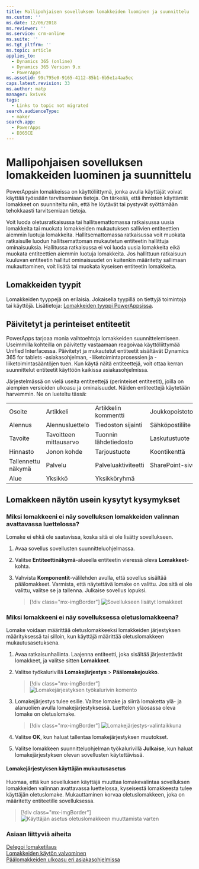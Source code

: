 ```yaml
---
title: Mallipohjaisen sovelluksen lomakkeiden luominen ja suunnittelu | MicrosoftDocs
ms.custom: ''
ms.date: 12/06/2018
ms.reviewer: ''
ms.service: crm-online
ms.suite: ''
ms.tgt_pltfrm: ''
ms.topic: article
applies_to:
  - Dynamics 365 (online)
  - Dynamics 365 Version 9.x
  - PowerApps
ms.assetid: 99c795e0-9165-4112-85b1-6b5e1a4aa5ec
caps.latest.revision: 33
ms.author: matp
manager: kvivek
tags:
  - Links to topic not migrated
search.audienceType:
  - maker
search.app:
  - PowerApps
  - D365CE
---
```

# <a name="create-and-design-model-driven-app-forms"></a>Mallipohjaisen sovelluksen lomakkeiden luominen ja suunnittelu 

PowerAppsin lomakkeissa on käyttöliittymä, jonka avulla käyttäjät voivat käyttää työssään tarvitsemiaan tietoja. On tärkeää, että ihmisten käyttämät lomakkeet on suunniteltu niin, että he löytävät tai pystyvät syöttämään tehokkaasti tarvitsemiaan tietoja. 

Voit luoda oletusratkaisussa tai hallitsemattomassa ratkaisussa uusia lomakkeita tai muokata lomakkeiden mukautuksen sallivien entiteettien aiemmin luotuja lomakkeita. Hallitsemattomassa ratkaisussa voit muokata ratkaisulle luodun hallitsemattoman mukautetun entiteetin hallittuja ominaisuuksia.
Hallitussa ratkaisussa ei voi luoda uusia lomakkeita eikä muokata entiteettien aiemmin luotuja lomakkeita. Jos hallittuun ratkaisuun kuuluvan entiteetin hallitut ominaisuudet on kuitenkin määritetty sallimaan mukauttaminen, voit lisätä tai muokata kyseisen entiteetin lomakkeita. 
  

<a name="BKMK_TypesOfForms"></a> 
## <a name="type-of-forms"></a>Lomakkeiden tyypit
Lomakkeiden tyyppejä on erilaisia. Jokaisella tyypillä on tiettyjä toimintoja tai käyttöjä. Lisätietoja: [Lomakkeiden tyyppi PowerAppsissa](types-forms.md).  

  
<a name="BKMK_FormDifferencesByEntity"></a>   
## <a name="updated-versus-classic-entities"></a>Päivitetyt ja perinteiset entiteetit  
PowerApps tarjoaa monia vaihtoehtoja lomakkeiden suunnittelemiseen. Useimmilla kohteilla on päivitetty vastaamaan reagoivaa käyttöliittymää Unified Interfacessa. Päivitetyt ja mukautetut entiteetit sisältävät Dynamics 365 for tablets -asiakasohjelman, -liiketoimintaprosessien ja -liiketoimintasääntöjen tuen. Kun käytä näitä entiteettejä, voit ottaa kerran suunnittelut entiteetit käyttöön kaikissa asiakasohjelmissa.  
  
Järjestelmässä on vielä useita entiteettejä (perinteiset entiteetit), joilla on aiempien versioiden ulkoasu ja ominaisuudet. Näiden entiteettejä käytetään harvemmin. Ne on lueteltu tässä:  
  
||||||  
|-|-|-|-|-|  
|Osoite|Artikkeli|Artikkelin kommentti|Joukkopoistotoiminto|Yhteys|  
|Alennus|Alennusluettelo|Tiedoston sijainti|Sähköpostiliite|Seuraa|  
|Tavoite|Tavoitteen mittausarvo|Tuonnin lähdetiedosto|Laskutustuote|Tilaustuote|  
|Hinnasto|Jonon kohde|Tarjoustuote|Koontikenttä|Koontikysely|  
|Tallennettu näkymä|Palvelu|Palveluaktiviteetti|SharePoint-sivusto|Sijainti|  
|Alue|Yksikkö|Yksikköryhmä|||  
  
## <a name="form-display-faq"></a>Lomakkeen näytön usein kysytyt kysymykset

### <a name="why-is-my-form-not-visible-in-the-form-selector-drop-down-in-my-app"></a>Miksi lomakkeeni ei näy sovelluksen lomakkeiden valinnan avattavassa luettelossa?
Lomake ei ehkä ole saatavissa, koska sitä ei ole lisätty sovellukseen.
1. Avaa sovellus sovellusten suunnitteluohjelmassa.
2. Valitse **Entiteettinäkymä**-alueella entiteetin vieressä oleva **Lomakkeet**-kohta.
3. Vahvista **Komponentit**-välilehden avulla, että sovellus sisältää päälomakkeet. Varmista, että näytettävä lomake on valittu. Jos sitä ei ole valittu, valitse se ja tallenna. Julkaise sovellus lopuksi.

   > [!div class="mx-imgBorder"] 
   > ![](media/forms-included-in-app.png "Sovellukseen lisätyt lomakkeet")
   
### <a name="why-isnt-my-form-displayed-as-the-default-form-in-the-app"></a>Miksi lomakkeeni ei näy sovelluksessa oletuslomakkeena?
Lomake voidaan määrittää oletuslomakkeeksi lomakkeiden järjestyksen määrityksessä tai silloin, kun käyttäjä määrittää oletuslomakkeen mukautusasetuksena.
1. Avaa ratkaisunhallinta. Laajenna entiteetti, joka sisältää järjestettävät lomakkeet, ja valitse sitten **Lomakkeet**.
2. Valitse työkalurivillä **Lomakejärjestys** > **Päälomakejoukko**. 

   > [!div class="mx-imgBorder"] 
   > ![](media/form-order-toolbar.png "Lomakejärjestyksen työkalurivin komento")
   
3. Lomakejärjestys tulee esille. Valitse lomake ja siirrä lomaketta ylä- ja alanuolien avulla lomakejärjestyksessä. Luettelon yläosassa oleva lomake on oletuslomake. 

   > [!div class="mx-imgBorder"] 
   > ![](media/form-order-dialog.png "Lomakejärjestys-valintaikkuna")
   
4. Valitse **OK**, kun haluat tallentaa lomakejärjestyksen muutokset.
5. Valitse lomakkeen suunnitteluohjelman työkalurivillä **Julkaise**, kun haluat lomakejärjestyksen olevan sovellusten käytettävissä.
 
#### <a name="form-order-user-personalization-setting"></a>Lomakejärjestyksen käyttäjän mukautusasetus
Huomaa, että kun sovelluksen käyttäjä muuttaa lomakevalintaa sovelluksen lomakkeiden valinnan avattavassa luettelossa, kyseisestä lomakkeesta tulee käyttäjän oletuslomake. Mukauttaminen korvaa oletuslomakkeen, joka on määritetty entiteetille sovelluksessa.

   > [!div class="mx-imgBorder"] 
   > ![](media/change-form-user-setting.png "Käyttäjän asetus oletuslomakkeen muuttamista varten")
   
### <a name="related-topics"></a>Asiaan liittyviä aiheita  
    
[Delegoi lomaketilaus](assign-form-order.md) <br />
[Lomakkeiden käytön valvominen](control-access-forms.md) <br />
[Päälomakkeiden ulkoasu eri asiakasohjelmissa](main-form-presentations.md) <br />
